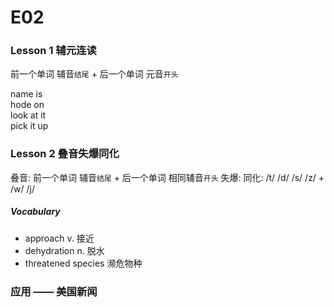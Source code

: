 # E02

### Lesson 1 辅元连读

前一个单词 辅音`结尾` + 后一个单词 元音`开头`  

name is  
hode on  
look at it    
pick it up  

### Lesson 2 叠音失爆同化

叠音: 前一个单词 辅音`结尾` + 后一个单词 相同辅音`开头` 
失爆:
同化: /t/ /d/ /s/ /z/ + /w/ /j/

##### Vocabulary
- approach v. 接近
- dehydration n. 脱水
- threatened species 濒危物种

### 应用 —— 美国新闻